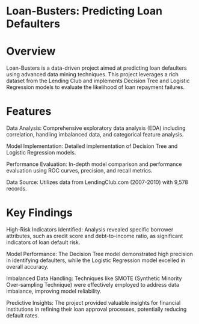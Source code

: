 # Loan-Busters: Predicting Loan Defaulters
# Overview
Loan-Busters is a data-driven project aimed at predicting loan defaulters using advanced data mining techniques. This project leverages a rich dataset from the Lending Club and implements Decision Tree and Logistic Regression models to evaluate the likelihood of loan repayment failures.

# Features<br>
Data Analysis: Comprehensive exploratory data analysis (EDA) including correlation, handling imbalanced data, and categorical feature analysis.<br>

Model Implementation: Detailed implementation of Decision Tree and Logistic Regression models.<br>

Performance Evaluation: In-depth model comparison and performance evaluation using ROC curves, precision, and recall metrics.<br>

Data Source: Utilizes data from LendingClub.com (2007-2010) with 9,578 records.<br>

# Key Findings<br>
High-Risk Indicators Identified: Analysis revealed specific borrower attributes, such as credit score and debt-to-income ratio, as significant indicators of loan default risk.<br>

Model Performance: The Decision Tree model demonstrated high precision in identifying defaulters, while the Logistic Regression model excelled in overall accuracy.<br>

Imbalanced Data Handling: Techniques like SMOTE (Synthetic Minority Over-sampling Technique) were effectively employed to address data imbalance, improving model reliability.<br>

Predictive Insights: The project provided valuable insights for financial institutions in refining their loan approval processes, potentially reducing default rates.<br>


